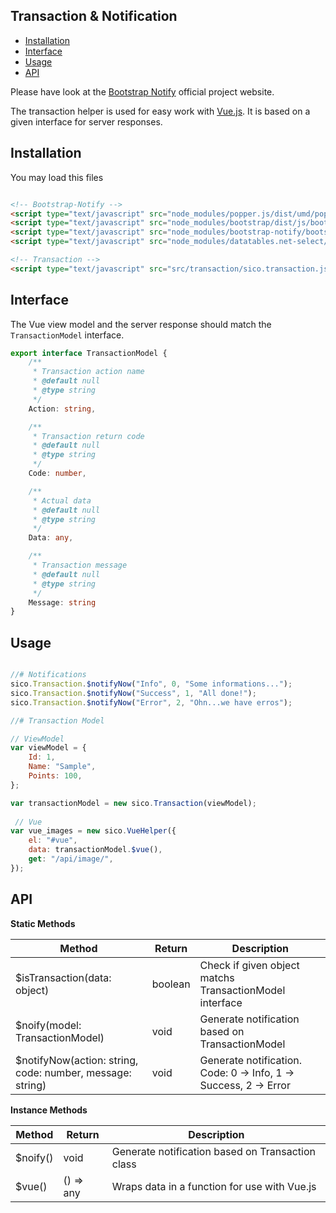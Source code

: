 Transaction & Notification
--
<!-- TOC -->

- [Installation](#installation)
- [Interface](#interface)
- [Usage](#usage)
- [API](#api)

<!-- /TOC -->

Please have look at the [Bootstrap Notify](http://bootstrap-notify.remabledesigns.com/) official project website. 

The transaction helper is used for easy work with [Vue.js](https://vuejs.org/). It is based on a given interface for server responses.

## Installation

You may load this files
```html

<!-- Bootstrap-Notify -->
<script type="text/javascript" src="node_modules/popper.js/dist/umd/popper.min.js"></script>
<script type="text/javascript" src="node_modules/bootstrap/dist/js/bootstrap.min.js"></script>
<script type="text/javascript" src="node_modules/bootstrap-notify/bootstrap-notify.min.js"></script>
<script type="text/javascript" src="node_modules/datatables.net-select/js/dataTables.select.min.js"></script>

<!-- Transaction -->
<script type="text/javascript" src="src/transaction/sico.transaction.js"></script>
```

## Interface

The Vue view model and the server response should match the ```TransactionModel``` interface.

```typescript
export interface TransactionModel {
    /**
     * Transaction action name
     * @default null
     * @type string
     */
    Action: string,

    /**
     * Transaction return code
     * @default null
     * @type string
     */
    Code: number,

    /**
     * Actual data
     * @default null
     * @type string
     */
    Data: any,

    /**
     * Transaction message
     * @default null
     * @type string
     */
    Message: string
}
```

## Usage

```javascript

//# Notifications
sico.Transaction.$notifyNow("Info", 0, "Some informations...");
sico.Transaction.$notifyNow("Success", 1, "All done!");
sico.Transaction.$notifyNow("Error", 2, "Ohn...we have erros");

//# Transaction Model

// ViewModel
var viewModel = { 
    Id: 1,
    Name: "Sample",
    Points: 100,
};

var transactionModel = new sico.Transaction(viewModel);
 
 // Vue
var vue_images = new sico.VueHelper({
    el: "#vue",
    data: transactionModel.$vue(),
    get: "/api/image/",
});

```

## API

**Static Methods**

| Method | Return | Description |
|-|-|-|
|$isTransaction(data: object)| boolean | Check if given object matchs TransactionModel interface |
|$noify(model: TransactionModel)| void | Generate notification based on TransactionModel |
|$notifyNow(action: string, code: number, message: string)| void | Generate notification. Code: 0 -> Info, 1 -> Success, 2 -> Error |

**Instance Methods**

| Method | Return | Description |
|-|-|-|
|$noify()| void | Generate notification based on Transaction class |
|$vue()| () => any | Wraps data in a function for use with Vue.js |
